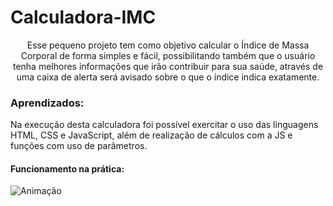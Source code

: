 # Calculadora-IMC

<p align='center'> Esse pequeno projeto tem como objetivo calcular o Índice de Massa Corporal de forma simples e fácil, possibilitando também que o usuário tenha melhores informações que irão contribuir para sua saúde, através de uma caixa de alerta será avisado sobre o que o índice indica exatamente.</p>

### Aprendizados:

<p>Na execução desta calculadora foi possível exercitar o uso das linguagens HTML, CSS e JavaScript, além de realização de cálculos com a JS e funções com uso de parâmetros.</p>

#### Funcionamento na prática:

![Animação](https://user-images.githubusercontent.com/98659450/152441807-e4f30131-dcd9-4e5b-817d-8f8a3ac42c78.gif)
